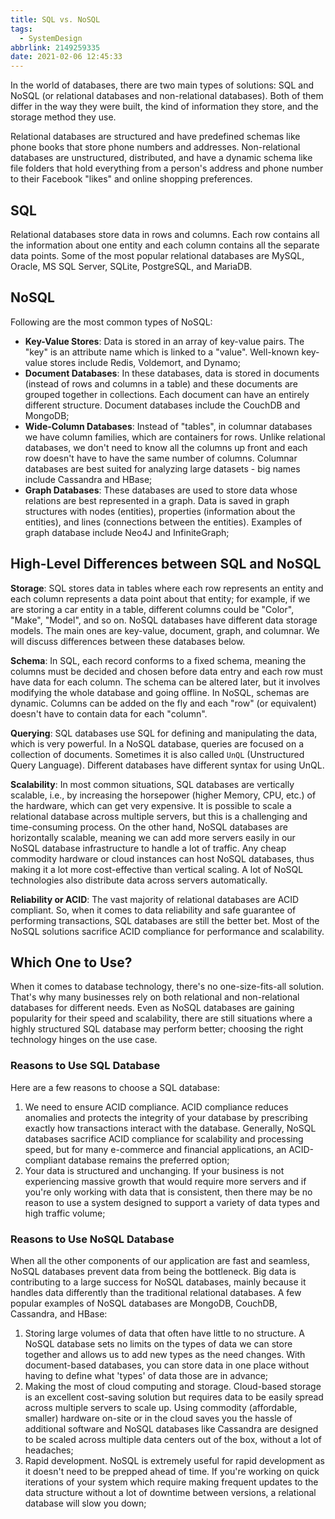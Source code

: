 ```yaml
---
title: SQL vs. NoSQL
tags:
  - SystemDesign
abbrlink: 2149259335
date: 2021-02-06 12:45:33
---
```

In the world of databases, there are two main types of solutions: SQL and NoSQL (or relational databases and non-relational databases). Both of them differ in the way they were built, the kind of information they store, and the storage method they use.

Relational databases are structured and have predefined schemas like phone books that store phone numbers and addresses. Non-relational databases are unstructured, distributed, and have a dynamic schema like file folders that hold everything from a person's address and phone number to their Facebook "likes" and online shopping preferences.

## SQL
Relational databases store data in rows and columns. Each row contains all the information about one entity and each column contains all the separate data points. Some of the most popular relational databases are MySQL, Oracle, MS SQL Server, SQLite, PostgreSQL, and MariaDB.

## NoSQL
Following are the most common types of NoSQL:
- **Key-Value Stores**: Data is stored in an array of key-value pairs. The "key" is an attribute name which is linked to a "value". Well-known key-value stores include Redis, Voldemort, and Dynamo;
- **Document Databases**: In these databases, data is stored in documents (instead of rows and columns in a table) and these documents are grouped together in collections. Each document can have an entirely different structure. Document databases include the CouchDB and MongoDB;
- **Wide-Column Databases**: Instead of "tables", in columnar databases we have column families, which are containers for rows. Unlike relational databases, we don't need to know all the columns up front and each row doesn't have to have the same number of columns. Columnar databases are best suited for analyzing large datasets - big names include Cassandra and HBase;
- **Graph Databases**: These databases are used to store data whose relations are best represented in a graph. Data is saved in graph structures with nodes (entities), properties (information about the entities), and lines (connections between the entities). Examples of graph database include Neo4J and InfiniteGraph;

<!--more-->
## High-Level Differences between SQL and NoSQL
**Storage**: SQL stores data in tables where each row represents an entity and each column represents a data point about that entity; for example, if we are storing a car entity in a table, different columns could be "Color", "Make", "Model", and so on.
NoSQL databases have different data storage models. The main ones are key-value, document, graph, and columnar. We will discuss differences between these databases below.

**Schema**: In SQL, each record conforms to a fixed schema, meaning the columns must be decided and chosen before data entry and each row must have data for each column. The schema can be altered later, but it involves modifying the whole database and going offline.
In NoSQL, schemas are dynamic. Columns can be added on the fly and each "row" (or equivalent) doesn't have to contain data for each "column".

**Querying**: SQL databases use SQL for defining and manipulating the data, which is very powerful. In a NoSQL database, queries are focused on a collection of documents. Sometimes it is also called `UnQL` (Unstructured Query Language). Different databases have different syntax for using UnQL.

**Scalability**: In most common situations, SQL databases are vertically scalable, i.e., by increasing the horsepower (higher Memory, CPU, etc.) of the hardware, which can get very expensive. It is possible to scale a relational database across multiple servers, but this is a challenging and time-consuming process.
On the other hand, NoSQL databases are horizontally scalable, meaning we can add more servers easily in our NoSQL database infrastructure to handle a lot of traffic. Any cheap commodity hardware or cloud instances can host NoSQL databases, thus making it a lot more cost-effective than vertical scaling. A lot of NoSQL technologies also distribute data across servers automatically.

**Reliability or ACID**: The vast majority of relational databases are ACID compliant. So, when it comes to data reliability and safe guarantee of performing transactions, SQL databases are still the better bet.
Most of the NoSQL solutions sacrifice ACID compliance for performance and scalability.

## Which One to Use?
When it comes to database technology, there's no one-size-fits-all solution. That's why many businesses rely on both relational and non-relational databases for different needs. Even as NoSQL databases are gaining popularity for their speed and scalability, there are still situations where a highly structured SQL database may perform better; choosing the right technology hinges on the use case.

### Reasons to Use SQL Database
Here are a few reasons to choose a SQL database:
1. We need to ensure ACID compliance. ACID compliance reduces anomalies and protects the integrity of your database by prescribing exactly how transactions interact with the database. Generally, NoSQL databases sacrifice ACID compliance for scalability and processing speed, but for many e-commerce and financial applications, an ACID-compliant database remains the preferred option;
2. Your data is structured and unchanging. If your business is not experiencing massive growth that would require more servers and if you're only working with data that is consistent, then there may be no reason to use a system designed to support a variety of data types and high traffic volume;

### Reasons to Use NoSQL Database
When all the other components of our application are fast and seamless, NoSQL databases prevent data from being the bottleneck. Big data is contributing to a large success for NoSQL databases, mainly because it handles data differently than the traditional relational databases. A few popular examples of NoSQL databases are MongoDB, CouchDB, Cassandra, and HBase:
1. Storing large volumes of data that often have little to no structure. A NoSQL database sets no limits on the types of data we can store together and allows us to add new types as the need changes. With document-based databases, you can store data in one place without having to define what 'types' of data those are in advance;
2. Making the most of cloud computing and storage. Cloud-based storage is an excellent cost-saving solution but requires data to be easily spread across multiple servers to scale up. Using commodity (affordable, smaller) hardware on-site or in the cloud saves you the hassle of additional software and NoSQL databases like Cassandra are designed to be scaled across multiple data centers out of the box, without a lot of headaches;
3. Rapid development. NoSQL is extremely useful for rapid development as it doesn't need to be prepped ahead of time. If you're working on quick iterations of your system which require making frequent updates to the data structure without a lot of downtime between versions, a relational database will slow you down;
